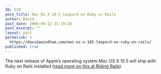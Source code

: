```yaml
---
ID: 570
post_title: Mac OS X 10.5 Leopard on Ruby on Rails
author: David
post_date: 2006-09-12 21:10:20
post_excerpt: ""
layout: post
permalink: >
  https://davidawindham.com/mac-os-x-105-leopard-on-ruby-on-rails/
published: true
---
```

The next release of Apple’s operating system Mac OS X 10.5 will ship with Ruby on Rails installed (<a href="http://weblog.rubyonrails.org/2006/8/7/ruby-on-rails-will-ship-with-os-x-10-5-leopard">read more on this at Riding Rails</a>).